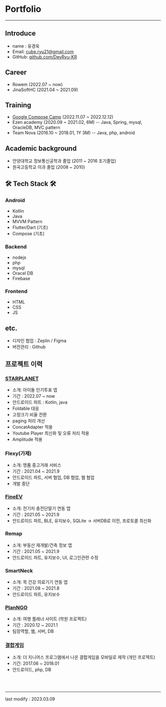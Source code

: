 # Portfolio
---
## Introduce
- name : 유경욱
- Email: cube.ryu21@gmail.com
- GitHub: [github.com/DevRyu-KR](https://github.com/DevRyu-KR)

## Career
- Rowem (2022.07 ~ now)
- JinaSoftHC (2021.04 ~ 2021.09)

## Training
- [Google Compose Camp](https://gdg.community.dev/events/details/google-gdg-korea-android-presents-devfest-2022-android-korea-compose-camp/) (2022.11.07 ~ 2022.12.12)
- Ezen academy (2020.09 ~ 2021.02, 6M)
-- Java, Spring, mysql, OracleDB, MVC pattern
- Team Nova (2016.10 ~ 2018.01, 1Y 3M)
-- Java, php, android

## Academic background
- 안양대학교 정보통신공학과 졸업 (2011 ~ 2016 조기졸업)
- 원곡고등학교 이과 졸업 (2008 ~ 2010)

## 🛠 Tech Stack 🛠
### Android
- Kotlin
- Java
- MVVM Pattern
- Flutter/Dart (기초)
- Compose (기초)

### Backend
- nodejs
- php
- mysql
- Oracel DB
- Firebase

### Frontend
- HTML
- CSS
- JS

## etc.
- 디자인 협업 : Zeplin / Figma
- 버전관리 : Github

## 프로젝트 이력

### [STARPLANET](https://play.google.com/store/apps/details?id=inc.rowem.passicon&hl=ko&pli=1)
- 소개: 아이돌 인기투표 앱
- 기간 : 2022.07 ~ now
- 안드로이드 파트 : Kotlin, java
- Foldable 대응
- 고정크기 비율 전환
- paging 처리 개선
- ConcatAdapter 적용
- Youtube Player 최신화 및 오류 처리 적용
- Amplitude 적용 

### Flexy(가제)
- 소개: 명품 중고거래 서비스
- 기간 : 2021.04 ~ 2021.9
- 안드로이드 파트, 서버 협업, DB 협업, 웹 협업
- 개발 중단

### [FineEV](https://play.google.com/store/apps/details?id=com.finetech.fineevapp&hl=ko)
- 소개: 전기차 충전단말기 연동 앱
- 기간 : 2021.05 ~ 2021.9
- 안드로이드 파트, BLE, 유지보수, SQLite -> 서버DB로 이전, 프로토콜 최신화

### Remap
- 소개: 부동산 재개발/건축 정보 앱
- 기간 : 2021.05 ~ 2021.9
- 안드로이드 파트, 유지보수, UI, 로그인관련 수정

### SmartNeck
- 소개: 목 건강 의료기기 연동 앱
- 기간 : 2021.08 ~ 2021.8
- 안드로이드 파트, 유지보수

### [PlanNGO](https://drive.google.com/file/d/1ZE7qnsW3PVVL_LaIxZ6hjBSjpPrJZXFR/view?usp=sharing)
- 소개: 여행 플래너 사이트 (학원 프로젝트)
- 기간 : 2020.12 ~ 2021.1
- 팀장역할, 웹, 서버, DB

### [결합게임](https://drive.google.com/file/d/1tH9yksF0_EqtdL20EO0rszJ0UuWmJuGt/view?usp=sharing)
- 소개: 더 지니어스 프로그램에서 나온 결합게임을 모바일로 제작 (개인 프로젝트)
- 기간: 2017.06 ~ 2018.01
- 안드로이드, php, DB

<br/>
<br/>

----
last modify : 2023.03.09
